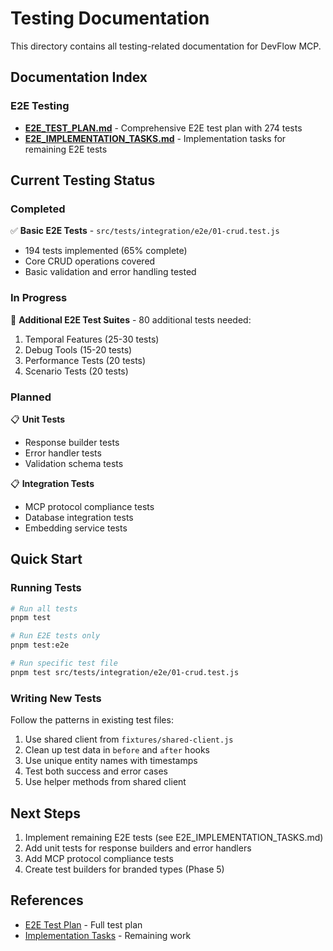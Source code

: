 # Testing Documentation

This directory contains all testing-related documentation for DevFlow MCP.

## Documentation Index

### E2E Testing

- **[E2E_TEST_PLAN.md](./E2E_TEST_PLAN.md)** - Comprehensive E2E test plan with 274 tests
- **[E2E_IMPLEMENTATION_TASKS.md](./E2E_IMPLEMENTATION_TASKS.md)** - Implementation tasks for remaining E2E tests

## Current Testing Status

### Completed
✅ **Basic E2E Tests** - `src/tests/integration/e2e/01-crud.test.js`
- 194 tests implemented (65% complete)
- Core CRUD operations covered
- Basic validation and error handling tested

### In Progress
🔄 **Additional E2E Test Suites** - 80 additional tests needed:
1. Temporal Features (25-30 tests)
2. Debug Tools (15-20 tests)
3. Performance Tests (20 tests)
4. Scenario Tests (20 tests)

### Planned
📋 **Unit Tests**
- Response builder tests
- Error handler tests
- Validation schema tests

📋 **Integration Tests**
- MCP protocol compliance tests
- Database integration tests
- Embedding service tests

## Quick Start

### Running Tests

```bash
# Run all tests
pnpm test

# Run E2E tests only
pnpm test:e2e

# Run specific test file
pnpm test src/tests/integration/e2e/01-crud.test.js
```

### Writing New Tests

Follow the patterns in existing test files:
1. Use shared client from `fixtures/shared-client.js`
2. Clean up test data in `before` and `after` hooks
3. Use unique entity names with timestamps
4. Test both success and error cases
5. Use helper methods from shared client

## Next Steps

1. Implement remaining E2E tests (see E2E_IMPLEMENTATION_TASKS.md)
2. Add unit tests for response builders and error handlers
3. Add MCP protocol compliance tests
4. Create test builders for branded types (Phase 5)

## References

- [E2E Test Plan](./E2E_TEST_PLAN.md) - Full test plan
- [Implementation Tasks](./E2E_IMPLEMENTATION_TASKS.md) - Remaining work
